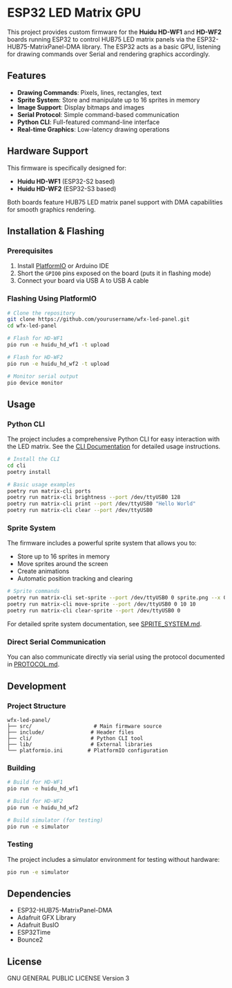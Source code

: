 # ESP32 LED Matrix GPU

This project provides custom firmware for the **Huidu HD-WF1** and **HD-WF2** boards running ESP32 to control HUB75 LED matrix panels via the ESP32-HUB75-MatrixPanel-DMA library. The ESP32 acts as a basic GPU, listening for drawing commands over Serial and rendering graphics accordingly.

## Features

- **Drawing Commands**: Pixels, lines, rectangles, text
- **Sprite System**: Store and manipulate up to 16 sprites in memory
- **Image Support**: Display bitmaps and images
- **Serial Protocol**: Simple command-based communication
- **Python CLI**: Full-featured command-line interface
- **Real-time Graphics**: Low-latency drawing operations

## Hardware Support

This firmware is specifically designed for:
- **Huidu HD-WF1** (ESP32-S2 based)
- **Huidu HD-WF2** (ESP32-S3 based)

Both boards feature HUB75 LED matrix panel support with DMA capabilities for smooth graphics rendering.

## Installation & Flashing

### Prerequisites

1. Install [PlatformIO](https://platformio.org/) or Arduino IDE
2. Short the `GPIO0` pins exposed on the board (puts it in flashing mode)
3. Connect your board via USB A to USB A cable

### Flashing Using PlatformIO

```bash
# Clone the repository
git clone https://github.com/yourusername/wfx-led-panel.git
cd wfx-led-panel

# Flash for HD-WF1
pio run -e huidu_hd_wf1 -t upload

# Flash for HD-WF2
pio run -e huidu_hd_wf2 -t upload

# Monitor serial output
pio device monitor
```

## Usage

### Python CLI

The project includes a comprehensive Python CLI for easy interaction with the LED matrix. See the [CLI Documentation](cli/README.md) for detailed usage instructions.

```bash
# Install the CLI
cd cli
poetry install

# Basic usage examples
poetry run matrix-cli ports
poetry run matrix-cli brightness --port /dev/ttyUSB0 128
poetry run matrix-cli print --port /dev/ttyUSB0 "Hello World"
poetry run matrix-cli clear --port /dev/ttyUSB0
```

### Sprite System

The firmware includes a powerful sprite system that allows you to:

- Store up to 16 sprites in memory
- Move sprites around the screen
- Create animations
- Automatic position tracking and clearing

```bash
# Sprite commands
poetry run matrix-cli set-sprite --port /dev/ttyUSB0 0 sprite.png --x 0 --y 0
poetry run matrix-cli move-sprite --port /dev/ttyUSB0 0 10 10
poetry run matrix-cli clear-sprite --port /dev/ttyUSB0 0
```

For detailed sprite system documentation, see [SPRITE_SYSTEM.md](SPRITE_SYSTEM.md).

### Direct Serial Communication

You can also communicate directly via serial using the protocol documented in [PROTOCOL.md](PROTOCOL.md).

## Development

### Project Structure

```
wfx-led-panel/
├── src/                    # Main firmware source
├── include/               # Header files
├── cli/                   # Python CLI tool
├── lib/                   # External libraries
└── platformio.ini        # PlatformIO configuration
```

### Building

```bash
# Build for HD-WF1
pio run -e huidu_hd_wf1

# Build for HD-WF2
pio run -e huidu_hd_wf2

# Build simulator (for testing)
pio run -e simulator
```

### Testing

The project includes a simulator environment for testing without hardware:

```bash
pio run -e simulator
```

## Dependencies

- ESP32-HUB75-MatrixPanel-DMA
- Adafruit GFX Library
- Adafruit BusIO
- ESP32Time
- Bounce2

## License

GNU GENERAL PUBLIC LICENSE Version 3
